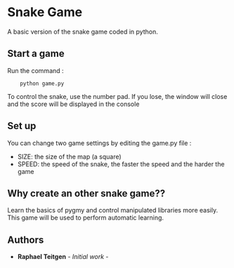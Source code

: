 # Snake Game

A basic version of the snake game coded in python. 

## Start a game

Run the command :
```
	python game.py
```
To control the snake, use the number pad. 
If you lose, the window will close and the score will be displayed in the console

## Set up

You can change two game settings by editing the game.py file : 
* SIZE: the size of the map (a square)
* SPEED: the speed of the snake, the faster the speed and the harder the game

## Why create an other snake game??

Learn the basics of pygmy and control manipulated libraries more easily.
This game will be used to perform automatic learning.  

## Authors

* **Raphael Teitgen** - *Initial work* -
